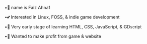 •👦 name is Faiz Ahnaf

•💕 Interested in Linux, FOSS, & indie game development 

•📝 Very early stage of learning HTML, CSS, JavaScript, & GDscript

•🔮 Wanted to make profit from game & website
